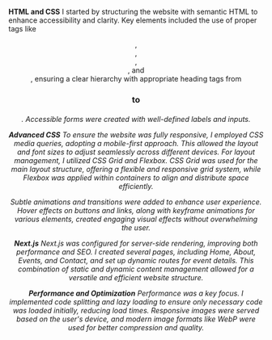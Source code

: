 **HTML and CSS**
I started by structuring the website with semantic HTML to enhance accessibility and clarity. Key elements included the use of proper tags like <header>, <nav>, <main>, <section>, and <footer>, ensuring a clear hierarchy with appropriate heading tags from <h1> to <h6>. Accessible forms were created with well-defined labels and inputs.

**Advanced CSS**
To ensure the website was fully responsive, I employed CSS media queries, adopting a mobile-first approach. This allowed the layout and font sizes to adjust seamlessly across different devices. For layout management, I utilized CSS Grid and Flexbox. CSS Grid was used for the main layout structure, offering a flexible and responsive grid system, while Flexbox was applied within containers to align and distribute space efficiently.

Subtle animations and transitions were added to enhance user experience. Hover effects on buttons and links, along with keyframe animations for various elements, created engaging visual effects without overwhelming the user.

**Next.js**
Next.js was configured for server-side rendering, improving both performance and SEO. I created several pages, including Home, About, Events, and Contact, and set up dynamic routes for event details. This combination of static and dynamic content management allowed for a versatile and efficient website structure.


**Performance and Optimization**
Performance was a key focus. I implemented code splitting and lazy loading to ensure only necessary code was loaded initially, reducing load times. Responsive images were served based on the user's device, and modern image formats like WebP were used for better compression and quality.